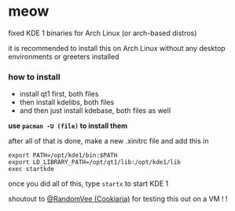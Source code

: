 # meow

fixed KDE 1 binaries for Arch Linux (or arch-based distros)

it is recommended to install this on Arch Linux without any desktop environments or greeters installed

### how to install
- install qt1 first, both files
- then install kdelibs, both files
- and then just install kdebase, both files as well

**use `pacman -U (file)` to install them**

after all of that is done, make a new .xinitrc file and add this in
```
export PATH=/opt/kde1/bin:$PATH
export LD_LIBRARY_PATH=/opt/qt1/lib:/opt/kde1/lib
exec startkde
```

once you did all of this, type `startx` to start KDE 1

shoutout to [@RandomVee (Cookiaria)](https://github.com/RandomVee?tab=repositories) for testing this out on a VM ! !
